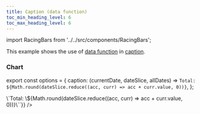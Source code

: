 ```yaml
---
title: Caption (data function)
toc_min_heading_level: 6
toc_max_heading_level: 6
---
```


import RacingBars from '../../src/components/RacingBars';

This example shows the use of [data function](../documentation/options#data-function) in [caption](../documentation/options#caption).

<!--truncate-->

### Chart

export const options = {
caption: (currentDate, dateSlice, allDates) =>
`Total: ${Math.round(dateSlice.reduce((acc, curr) => acc + curr.value, 0))}`,
};

<div className="gallery">
  <RacingBars
    dataUrl="/data/population.csv"
    dataType="csv"
    caption={options.caption}
    dynamicProps={{caption: `(currentDate, dateSlice, allDates) =>
\`Total: \${Math.round(dateSlice.reduce((acc, curr) => acc + curr.value, 0))}\``}}
  />
</div>
